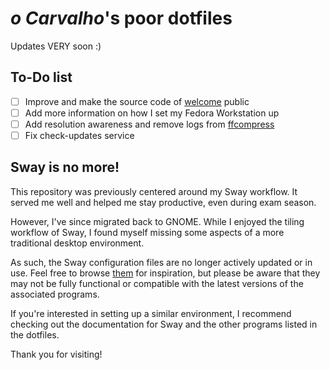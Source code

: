 # _o Carvalho_'s poor dotfiles

Updates VERY soon :)

## To-Do list

- [ ] Improve and make the source code of [welcome](scripts/.local/bin/welcome) public
- [ ] Add more information on how I set my Fedora Workstation up
- [ ] Add resolution awareness and remove logs from [ffcompress](scripts/.local/bin/ffcompress)
- [ ] Fix check-updates service

## Sway is no more!

This repository was previously centered around my Sway workflow. It served me well and helped me stay productive, even during exam season.

However, I've since migrated back to GNOME. While I enjoyed the tiling workflow of Sway, I found myself missing some aspects of a more traditional desktop environment.

As such, the Sway configuration files are no longer actively updated or in use. Feel free to browse [them](<https://github.com/diogotavc/dotfiles/tree/f11f4eddfbe1847590c26f32d208de3cfe66a949>) for inspiration, but please be aware that they may not be fully functional or compatible with the latest versions of the associated programs.

If you're interested in setting up a similar environment, I recommend checking out the documentation for Sway and the other programs listed in the dotfiles.

Thank you for visiting!
